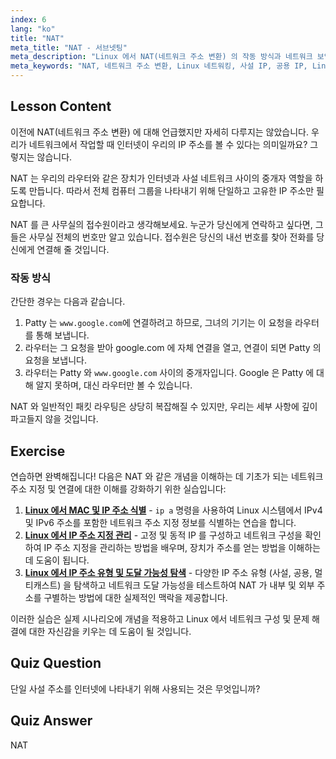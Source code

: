 ```yaml
---
index: 6
lang: "ko"
title: "NAT"
meta_title: "NAT - 서브넷팅"
meta_description: "Linux 에서 NAT(네트워크 주소 변환) 의 작동 방식과 네트워크 보안에서의 역할에 대해 알아보세요. 사설 IP 와 공용 IP 를 이해합니다. Linux 네트워킹 가이드."
meta_keywords: "NAT, 네트워크 주소 변환, Linux 네트워킹, 사설 IP, 공용 IP, Linux 튜토리얼, 초보자 가이드"
---
```


## Lesson Content

이전에 NAT(네트워크 주소 변환) 에 대해 언급했지만 자세히 다루지는 않았습니다. 우리가 네트워크에서 작업할 때 인터넷이 우리의 IP 주소를 볼 수 있다는 의미일까요? 그렇지는 않습니다.

NAT 는 우리의 라우터와 같은 장치가 인터넷과 사설 네트워크 사이의 중개자 역할을 하도록 만듭니다. 따라서 전체 컴퓨터 그룹을 나타내기 위해 단일하고 고유한 IP 주소만 필요합니다.

NAT 를 큰 사무실의 접수원이라고 생각해보세요. 누군가 당신에게 연락하고 싶다면, 그들은 사무실 전체의 번호만 알고 있습니다. 접수원은 당신의 내선 번호를 찾아 전화를 당신에게 연결해 줄 것입니다.

### 작동 방식

간단한 경우는 다음과 같습니다.

1. Patty 는 `www.google.com`에 연결하려고 하므로, 그녀의 기기는 이 요청을 라우터를 통해 보냅니다.
2. 라우터는 그 요청을 받아 google.com 에 자체 연결을 열고, 연결이 되면 Patty 의 요청을 보냅니다.
3. 라우터는 Patty 와 `www.google.com` 사이의 중개자입니다. Google 은 Patty 에 대해 알지 못하며, 대신 라우터만 볼 수 있습니다.

NAT 와 일반적인 패킷 라우팅은 상당히 복잡해질 수 있지만, 우리는 세부 사항에 깊이 파고들지 않을 것입니다.

## Exercise

연습하면 완벽해집니다! 다음은 NAT 와 같은 개념을 이해하는 데 기초가 되는 네트워크 주소 지정 및 연결에 대한 이해를 강화하기 위한 실습입니다:

1. **[Linux 에서 MAC 및 IP 주소 식별](https://labex.io/ko/labs/comptia-identify-mac-and-ip-addresses-in-linux-592731)** - `ip a` 명령을 사용하여 Linux 시스템에서 IPv4 및 IPv6 주소를 포함한 네트워크 주소 지정 정보를 식별하는 연습을 합니다.
2. **[Linux 에서 IP 주소 지정 관리](https://labex.io/ko/labs/comptia-manage-ip-addressing-in-linux-592736)** - 고정 및 동적 IP 를 구성하고 네트워크 구성을 확인하여 IP 주소 지정을 관리하는 방법을 배우며, 장치가 주소를 얻는 방법을 이해하는 데 도움이 됩니다.
3. **[Linux 에서 IP 주소 유형 및 도달 가능성 탐색](https://labex.io/ko/labs/comptia-explore-ip-address-types-and-reachability-in-linux-592780)** - 다양한 IP 주소 유형 (사설, 공용, 멀티캐스트) 을 탐색하고 네트워크 도달 가능성을 테스트하여 NAT 가 내부 및 외부 주소를 구별하는 방법에 대한 실제적인 맥락을 제공합니다.

이러한 실습은 실제 시나리오에 개념을 적용하고 Linux 에서 네트워크 구성 및 문제 해결에 대한 자신감을 키우는 데 도움이 될 것입니다.

## Quiz Question

단일 사설 주소를 인터넷에 나타내기 위해 사용되는 것은 무엇입니까?

## Quiz Answer

NAT

